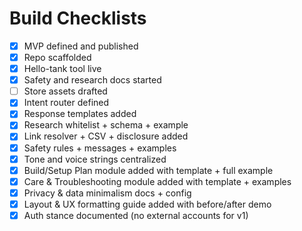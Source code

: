 # Build Checklists

- [x] MVP defined and published
- [x] Repo scaffolded
- [x] Hello-tank tool live
- [x] Safety and research docs started
- [ ] Store assets drafted
- [x] Intent router defined
- [x] Response templates added
- [x] Research whitelist + schema + example
- [x] Link resolver + CSV + disclosure added
- [x] Safety rules + messages + examples
- [x] Tone and voice strings centralized
- [x] Build/Setup Plan module added with template + full example
- [x] Care & Troubleshooting module added with template + examples
- [x] Privacy & data minimalism docs + config
- [x] Layout & UX formatting guide added with before/after demo
- [x] Auth stance documented (no external accounts for v1)

